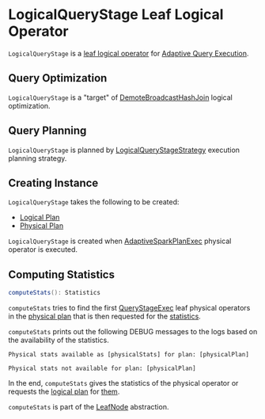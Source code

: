 # LogicalQueryStage Leaf Logical Operator

`LogicalQueryStage` is a [leaf logical operator](LeafNode.md) for [Adaptive Query Execution](../new-and-noteworthy/adaptive-query-execution.md).

## Query Optimization

`LogicalQueryStage` is a "target" of [DemoteBroadcastHashJoin](../logical-optimizations/DemoteBroadcastHashJoin.md) logical optimization.

## Query Planning

`LogicalQueryStage` is planned by [LogicalQueryStageStrategy](../execution-planning-strategies/LogicalQueryStageStrategy.md) execution planning strategy.

## Creating Instance

`LogicalQueryStage` takes the following to be created:

* <span id="logicalPlan"> [Logical Plan](LogicalPlan.md)
* <span id="physicalPlan"> [Physical Plan](../physical-operators/SparkPlan.md)

`LogicalQueryStage` is created when [AdaptiveSparkPlanExec](../physical-operators/AdaptiveSparkPlanExec.md) physical operator is executed.

## <span id="computeStats"> Computing Statistics

```scala
computeStats(): Statistics
```

`computeStats` tries to find the first [QueryStageExec](../physical-operators/QueryStageExec.md) leaf physical operators in the [physical plan](#physicalPlan) that is then requested for the [statistics](../physical-operators/QueryStageExec.md#computeStats).

`computeStats` prints out the following DEBUG messages to the logs based on the availability of the statistics.

```text
Physical stats available as [physicalStats] for plan: [physicalPlan]
```

```text
Physical stats not available for plan: [physicalPlan]
```

In the end, `computeStats` gives the statistics of the physical operator or requests the [logical plan](#logicalPlan) for [them](LogicalPlanStats.md#stats).

`computeStats` is part of the [LeafNode](LeafNode.md#computeStats) abstraction.
